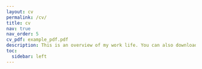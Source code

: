 ```yaml
---
layout: cv
permalink: /cv/
title: cv
nav: true
nav_order: 5
cv_pdf: example_pdf.pdf
description: This is an overview of my work life. You can also download the pdf with the following button.
toc:
  sidebar: left
---
```

